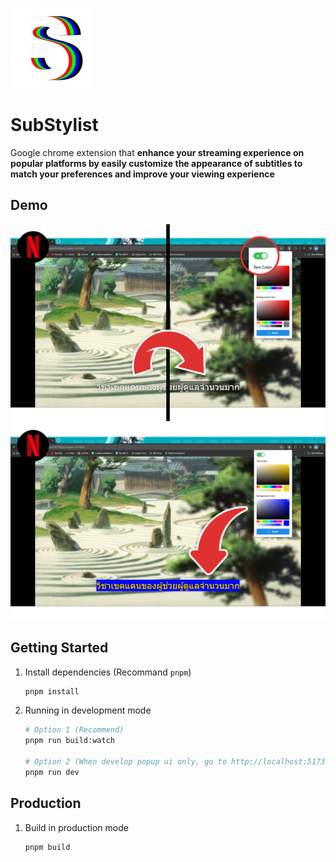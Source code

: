 ![SubStylist icon](public/images/icon128.png)

# SubStylist

Google chrome extension that **enhance your streaming experience on popular platforms by easily customize the appearance of subtitles to match your preferences and improve your viewing experience**

## Demo

![Alt text](docs/images/promote-1.png)
![Alt text](docs/images/promote-2.png)

## Getting Started

1. Install dependencies (Recommand `pnpm`)
   ```bash
   pnpm install
   ```
2. Running in development mode

   ```bash
   # Option 1 (Recommend)
   pnpm run build:watch

   # Option 2 (When develop popup ui only, go to http://localhost:5173/popup.html)
   pnpm run dev
   ```

## Production

1. Build in production mode
   ```bash
   pnpm build
   ```

